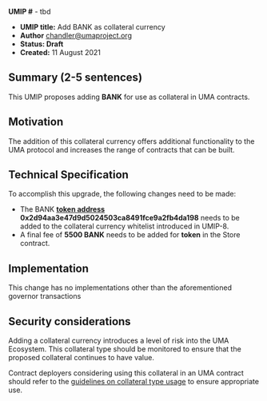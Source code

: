 **UMIP #**  - tbd

-   **UMIP title:** Add BANK as collateral currency 
-   **Author**  chandler@umaproject.org 
-   **Status: Draft**
-   **Created:**  11 August 2021

## Summary (2-5 sentences)

This UMIP proposes adding **BANK** for use as collateral in UMA contracts.

## Motivation

The addition of this collateral currency offers additional functionality to the UMA protocol and increases the range of contracts that can be built.

## Technical Specification

To accomplish this upgrade, the following changes need to be made:

-   The BANK **[token address](https://etherscan.io/address/0x2d94aa3e47d9d5024503ca8491fce9a2fb4da198) 0x2d94aa3e47d9d5024503ca8491fce9a2fb4da198** needs to be added to the collateral currency whitelist introduced in UMIP-8.
-   A final fee of **5500 BANK** needs to be added for **token** in the Store contract.

## Implementation


This change has no implementations other than the aforementioned governor transactions

## Security considerations

Adding a collateral currency introduces a level of risk into the UMA Ecosystem.  This collateral type should be monitored to ensure that the proposed collateral continues to have value.

Contract deployers considering using this collateral in an UMA contract should refer to the [guidelines on collateral type usage](https://docs.umaproject.org/uma-tokenholders/guidence-on-collateral-currency-addition) to ensure appropriate use.


